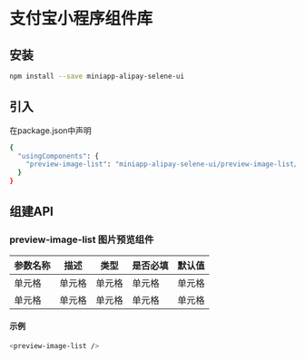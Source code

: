# 支付宝小程序组件库

## 安装
```bash
npm install --save miniapp-alipay-selene-ui
```

## 引入
在package.json中声明
```bash
{
  "usingComponents": {
    "preview-image-list": "miniapp-alipay-selene-ui/preview-image-list/index"
  }
}
```

## 组建API

### preview-image-list  图片预览组件

| 参数名称 | 描述 | 类型 | 是否必填 | 默认值 |
| ---- | ---- | ---- | ---- | ---- |
| 单元格 | 单元格 | 单元格 | 单元格 | 单元格 |
| 单元格 | 单元格 | 单元格 | 单元格 | 单元格 |


#### 示例
```bash
<preview-image-list />
```
